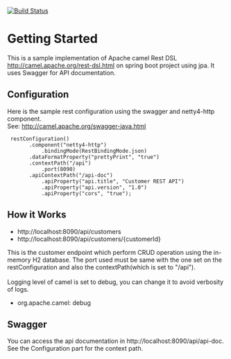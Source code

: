 [![Build Status](https://travis-ci.org/bbarbs/spring-boot-camel-rest.svg?branch=master)](https://travis-ci.org/bbarbs/spring-boot-camel-rest)

# Getting Started
This is a sample implementation of Apache camel Rest DSL http://camel.apache.org/rest-dsl.html on spring boot project using jpa. It uses Swagger for API documentation.

## Configuration
Here is the sample rest configuration using the swagger and netty4-http component.
<br/>
See: http://camel.apache.org/swagger-java.html
<br/>
```
 restConfiguration()
       .component("netty4-http")
           .bindingMode(RestBindingMode.json)
       .dataFormatProperty("prettyPrint", "true")
       .contextPath("/api")
           .port(8090)
       .apiContextPath("/api-doc")
           .apiProperty("api.title", "Customer REST API")
           .apiProperty("api.version", "1.0")
           .apiProperty("cors", "true");
```

## How it Works
* http://localhost:8090/api/customers
* http://localhost:8090/api/customers/{customerId}

This is the customer endpoint which perform CRUD operation using the in-memory H2 database. The port used must be same with the one set on the restConfiguration and also the contextPath(which is set to "/api").
<br/>
<br/>
Logging level of camel is set to debug, you can change it to avoid verbosity of logs.

* org.apache.camel: debug

## Swagger
You can access the api documentation in http://localhost:8090/api/api-doc. See the Configuration part for the context path.
